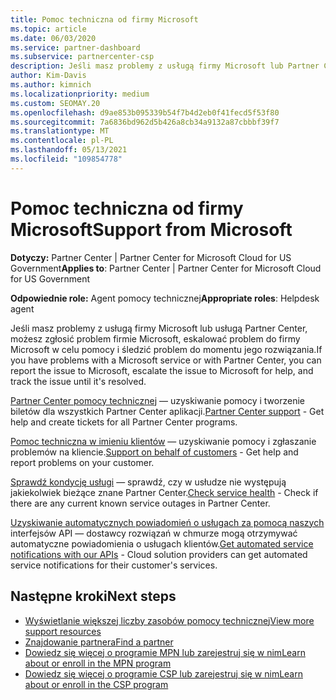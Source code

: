 ```yaml
---
title: Pomoc techniczna od firmy Microsoft
ms.topic: article
ms.date: 06/03/2020
ms.service: partner-dashboard
ms.subservice: partnercenter-csp
description: Jeśli masz problemy z usługą firmy Microsoft lub Partner Center, możesz eskalować do firmy Microsoft w celu pomocy i śledzić problem do momentu jego rozwiązania.
author: Kim-Davis
ms.author: kimnich
ms.localizationpriority: medium
ms.custom: SEOMAY.20
ms.openlocfilehash: d9ae853b095339b54f7b4d2eb0f41fecd5f53f80
ms.sourcegitcommit: 7a6836bd962d5b426a8cb34a9132a87cbbbf39f7
ms.translationtype: MT
ms.contentlocale: pl-PL
ms.lasthandoff: 05/13/2021
ms.locfileid: "109854778"
---
```

# <a name="support-from-microsoft"></a><span data-ttu-id="08c02-103">Pomoc techniczna od firmy Microsoft</span><span class="sxs-lookup"><span data-stu-id="08c02-103">Support from Microsoft</span></span>

<span data-ttu-id="08c02-104">**Dotyczy:** Partner Center | Partner Center for Microsoft Cloud for US Government</span><span class="sxs-lookup"><span data-stu-id="08c02-104">**Applies to**: Partner Center | Partner Center for Microsoft Cloud for US Government</span></span>

<span data-ttu-id="08c02-105">**Odpowiednie role:** Agent pomocy technicznej</span><span class="sxs-lookup"><span data-stu-id="08c02-105">**Appropriate roles**: Helpdesk agent</span></span>

<span data-ttu-id="08c02-106">Jeśli masz problemy z usługą firmy Microsoft lub usługą Partner Center, możesz zgłosić problem firmie Microsoft, eskalować problem do firmy Microsoft w celu pomocy i śledzić problem do momentu jego rozwiązania.</span><span class="sxs-lookup"><span data-stu-id="08c02-106">If you have problems with a Microsoft service or with Partner Center, you can report the issue to Microsoft, escalate the issue to Microsoft for help, and track the issue until it's resolved.</span></span>

<span data-ttu-id="08c02-107">[Partner Center pomocy technicznej](report-problems-with-partner-center.md) — uzyskiwanie pomocy i tworzenie biletów dla wszystkich Partner Center aplikacji.</span><span class="sxs-lookup"><span data-stu-id="08c02-107">[Partner Center support](report-problems-with-partner-center.md) - Get help and create tickets for all Partner Center programs.</span></span>

<span data-ttu-id="08c02-108">[Pomoc techniczna w imieniu klientów](report-problems-on-behalf-of-a-customer.md) — uzyskiwanie pomocy i zgłaszanie problemów na kliencie.</span><span class="sxs-lookup"><span data-stu-id="08c02-108">[Support on behalf of customers](report-problems-on-behalf-of-a-customer.md) - Get help and report problems on your customer.</span></span>

<span data-ttu-id="08c02-109">[Sprawdź kondycję usługi](check-service-health.md) — sprawdź, czy w usłudze nie występują jakiekolwiek bieżące znane Partner Center.</span><span class="sxs-lookup"><span data-stu-id="08c02-109">[Check service health](check-service-health.md) - Check if there are any current known service outages in Partner Center.</span></span>

<span data-ttu-id="08c02-110">[Uzyskiwanie automatycznych powiadomień o usługach za pomocą naszych](get-automated-service-notifications-with-our-apis.md) interfejsów API — dostawcy rozwiązań w chmurze mogą otrzymywać automatyczne powiadomienia o usługach klientów.</span><span class="sxs-lookup"><span data-stu-id="08c02-110">[Get automated service notifications with our APIs](get-automated-service-notifications-with-our-apis.md) - Cloud solution providers can get automated service notifications for their customer's services.</span></span>

## <a name="next-steps"></a><span data-ttu-id="08c02-111">Następne kroki</span><span class="sxs-lookup"><span data-stu-id="08c02-111">Next steps</span></span>

- [<span data-ttu-id="08c02-112">Wyświetlanie większej liczby zasobów pomocy technicznej</span><span class="sxs-lookup"><span data-stu-id="08c02-112">View more support resources</span></span>](https://partner.microsoft.com/support/?stage=1)
- [<span data-ttu-id="08c02-113">Znajdowanie partnera</span><span class="sxs-lookup"><span data-stu-id="08c02-113">Find a partner</span></span>](find-a-partner.md)
- [<span data-ttu-id="08c02-114">Dowiedz się więcej o programie MPN lub zarejestruj się w nim</span><span class="sxs-lookup"><span data-stu-id="08c02-114">Learn about or enroll in the MPN program</span></span>](https://partner.microsoft.com/membership)
- [<span data-ttu-id="08c02-115">Dowiedz się więcej o programie CSP lub zarejestruj się w nim</span><span class="sxs-lookup"><span data-stu-id="08c02-115">Learn about or enroll in the CSP program</span></span>](https://partner.microsoft.com/membership/cloud-solution-provider)
